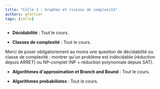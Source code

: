 ```yaml
---
title: "Colle 3 : Graphes et classes de complexité"
authors: qfortier
tags: [colle]
---
```


- **Décidabilité** : Tout le cours.

- **Classes de complexité** : Tout le cours.

Merci de poser obligatoirement au moins une question de décidabilité ou classe de complexité : montrer qu'un problème est indécidable (réduction depuis ARRET) ou NP-complet (NP + réduction polynomiale depuis SAT).

- **Algorithmes d'approximation et Branch and Bound** : Tout le cours.

- **Algorithmes probabilistes** : Tout le cours.
